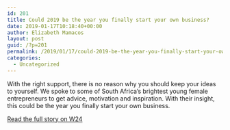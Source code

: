 ```yaml
---
id: 201
title: Could 2019 be the year you finally start your own business?
date: 2019-01-17T10:18:40+00:00
author: Elizabeth Mamacos
layout: post
guid: /?p=201
permalink: /2019/01/17/could-2019-be-the-year-you-finally-start-your-own-business/
categories:
  - Uncategorized
---
```

 

With the right support, there is no reason why you should keep your ideas to yourself. We spoke to some of South Africa’s brightest young female entrepreneurs to get advice, motivation and inspiration. With their insight, this could be the year you finally start your own business. 

[Read the full story on W24](https://www.w24.co.za/Work/Jobs/could-2019-be-the-year-you-finally-start-your-own-business-20190116)